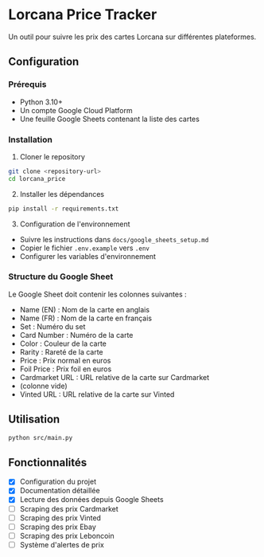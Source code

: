 # Lorcana Price Tracker

Un outil pour suivre les prix des cartes Lorcana sur différentes plateformes.

## Configuration

### Prérequis
- Python 3.10+
- Un compte Google Cloud Platform
- Une feuille Google Sheets contenant la liste des cartes

### Installation

1. Cloner le repository
```bash
git clone <repository-url>
cd lorcana_price
```

2. Installer les dépendances
```bash
pip install -r requirements.txt
```

3. Configuration de l'environnement
- Suivre les instructions dans `docs/google_sheets_setup.md`
- Copier le fichier `.env.example` vers `.env`
- Configurer les variables d'environnement

### Structure du Google Sheet
Le Google Sheet doit contenir les colonnes suivantes :
- Name (EN) : Nom de la carte en anglais
- Name (FR) : Nom de la carte en français
- Set : Numéro du set
- Card Number : Numéro de la carte
- Color : Couleur de la carte
- Rarity : Rareté de la carte
- Price : Prix normal en euros
- Foil Price : Prix foil en euros
- Cardmarket URL : URL relative de la carte sur Cardmarket
- (colonne vide)
- Vinted URL : URL relative de la carte sur Vinted

## Utilisation

```bash
python src/main.py
```

## Fonctionnalités
- [x] Configuration du projet
- [x] Documentation détaillée
- [x] Lecture des données depuis Google Sheets
- [ ] Scraping des prix Cardmarket
- [ ] Scraping des prix Vinted
- [ ] Scraping des prix Ebay
- [ ] Scraping des prix Leboncoin
- [ ] Système d'alertes de prix
